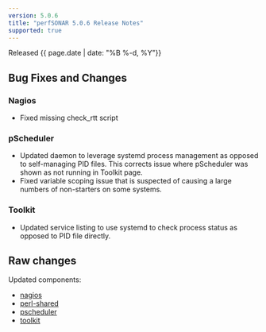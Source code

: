 ```yaml
---
version: 5.0.6
title: "perfSONAR 5.0.6 Release Notes"
supported: true
---
```


Released {{ page.date | date: "%B %-d, %Y"}}


Bug Fixes and Changes
----------------------------

### Nagios

-  Fixed missing check_rtt script

### pScheduler

-  Updated daemon to leverage systemd process management as opposed to self-managing PID files. This corrects issue where pScheduler was shown as not running in Toolkit page.
- Fixed variable scoping issue that is suspected of causing a large numbers of non-starters on some systems. 

### Toolkit

-  Updated service listing to use systemd to check process status as opposed to PID file directly.

Raw changes
-----------

Updated components:

-   [nagios](https://github.com/perfsonar/nagios/compare/v5.0.5...v5.0.6)
-   [perl-shared](https://github.com/perfsonar/perl-shared/compare/v5.0.5...v5.0.6)
-   [pscheduler](https://github.com/perfsonar/pscheduler/compare/v5.0.5...v5.0.6)
-   [toolkit](https://github.com/perfsonar/toolkit/compare/v5.0.5...v5.0.6)
